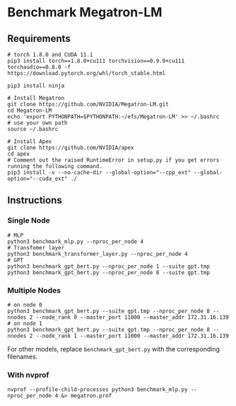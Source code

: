 # Benchmark Megatron-LM

## Requirements
```
# torch 1.8.0 and CUDA 11.1
pip3 install torch==1.8.0+cu111 torchvision==0.9.0+cu111 torchaudio==0.8.0 -f https://download.pytorch.org/whl/torch_stable.html

pip3 install ninja

# Install Megatron
git clone https://github.com/NVIDIA/Megatron-LM.git
cd Megatron-LM
echo 'export PYTHONPATH=$PYTHONPATH:~/efs/Megatron-LM' >> ~/.bashrc   # use your own path
source ~/.bashrc

# Install Apex
git clone https://github.com/NVIDIA/apex
cd apex
# Comment out the raised RuntimeError in setup.py if you get errors running the following command.
pip3 install -v --no-cache-dir --global-option="--cpp_ext" --global-option="--cuda_ext" ./
```

## Instructions
### Single Node
```
# MLP
python3 benchmark_mlp.py --nproc_per_node 4
# Transfomer layer
python3 benchmark_transformer_layer.py --nproc_per_node 4
# GPT
python3 benchmark_gpt_bert.py --nproc_per_node 1 --suite gpt.tmp
python3 benchmark_gpt_bert.py --nproc_per_node 8 --suite gpt.tmp
```

### Multiple Nodes
```
# on node 0
python3 benchmark_gpt_bert.py --suite gpt.tmp --nproc_per_node 8 --nnodes 2 --node_rank 0 --master_port 11000 --master_addr 172.31.16.139
# on node 1
python3 benchmark_gpt_bert.py --suite gpt.tmp --nproc_per_node 8 --nnodes 2 --node_rank 1 --master_port 11000 --master_addr 172.31.16.139
```

For other models, replace `benchmark_gpt_bert.py` with the corresponding filenames.

### With nvprof
```
nvprof --profile-child-processes python3 benchmark_mlp.py --nproc_per_node 4 &> megatron.prof
```
